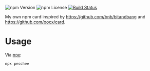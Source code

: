 ![npm Version](https://img.shields.io/npm/v/peschee.svg) 
![npm License](https://img.shields.io/npm/l/peschee.svg)
[![Build Status](https://img.shields.io/travis/peschee/card.svg)](https://travis-ci.com/peschee/card)

My own npm card inspired by https://github.com/bnb/bitandbang and https://github.com/oocx/card.

# Usage

Via [npx]:

```
npx peschee
```

[npx]: https://www.npmjs.com/package/npx
